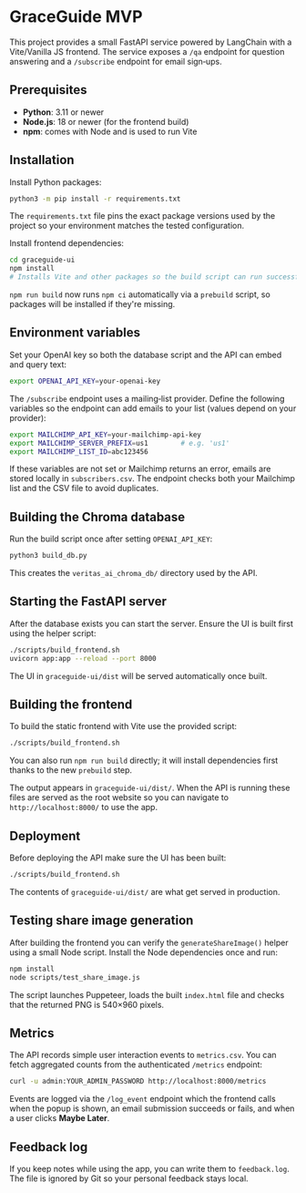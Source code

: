# GraceGuide MVP

This project provides a small FastAPI service powered by LangChain with a Vite/Vanilla JS frontend. The service exposes a `/qa` endpoint for question answering and a `/subscribe` endpoint for email sign‑ups.

## Prerequisites

- **Python**: 3.11 or newer
- **Node.js**: 18 or newer (for the frontend build)
- **npm**: comes with Node and is used to run Vite

## Installation

Install Python packages:

```bash
python3 -m pip install -r requirements.txt
```
The `requirements.txt` file pins the exact package versions used by the
project so your environment matches the tested configuration.

Install frontend dependencies:

```bash
cd graceguide-ui
npm install
# Installs Vite and other packages so the build script can run successfully
```

`npm run build` now runs `npm ci` automatically via a `prebuild` script, so packages
will be installed if they're missing.

## Environment variables

Set your OpenAI key so both the database script and the API can embed and query text:

```bash
export OPENAI_API_KEY=your-openai-key
```

The `/subscribe` endpoint uses a mailing‑list provider. Define the following variables so the endpoint can add emails to your list (values depend on your provider):

```bash
export MAILCHIMP_API_KEY=your-mailchimp-api-key
export MAILCHIMP_SERVER_PREFIX=us1        # e.g. 'us1'
export MAILCHIMP_LIST_ID=abc123456
```

If these variables are not set or Mailchimp returns an error, emails are stored
locally in `subscribers.csv`. The endpoint checks both your Mailchimp list and
the CSV file to avoid duplicates.

## Building the Chroma database

Run the build script once after setting `OPENAI_API_KEY`:

```bash
python3 build_db.py
```

This creates the `veritas_ai_chroma_db/` directory used by the API.

## Starting the FastAPI server

After the database exists you can start the server. Ensure the UI is built first
using the helper script:

```bash
./scripts/build_frontend.sh
uvicorn app:app --reload --port 8000
```

The UI in `graceguide-ui/dist` will be served automatically once built.

## Building the frontend

To build the static frontend with Vite use the provided script:

```bash
./scripts/build_frontend.sh
```

You can also run `npm run build` directly; it will install dependencies first
thanks to the new `prebuild` step.

The output appears in `graceguide-ui/dist/`. When the API is running these files are served as the root website so you can navigate to `http://localhost:8000/` to use the app.

## Deployment

Before deploying the API make sure the UI has been built:

```bash
./scripts/build_frontend.sh
```

The contents of `graceguide-ui/dist/` are what get served in production.

## Testing share image generation

After building the frontend you can verify the `generateShareImage()` helper
using a small Node script. Install the Node dependencies once and run:

```bash
npm install
node scripts/test_share_image.js
```

The script launches Puppeteer, loads the built `index.html` file and checks that
the returned PNG is 540×960 pixels.

## Metrics

The API records simple user interaction events to `metrics.csv`. You can fetch
aggregated counts from the authenticated `/metrics` endpoint:

```bash
curl -u admin:YOUR_ADMIN_PASSWORD http://localhost:8000/metrics
```

Events are logged via the `/log_event` endpoint which the frontend calls when
the popup is shown, an email submission succeeds or fails, and when a user
clicks **Maybe Later**.

## Feedback log

If you keep notes while using the app, you can write them to `feedback.log`. The file is ignored by Git so your personal feedback stays local.
